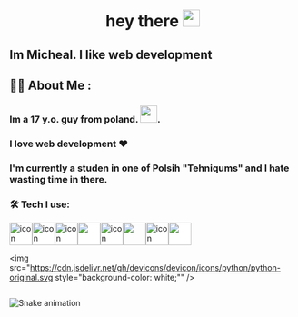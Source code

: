 <h1 align="center">
  hey there
  <img src="https://media.giphy.com/media/hvRJCLFzcasrR4ia7z/giphy.gif" width="30px"/>
</h1>

<h2>Im Micheal. I like web development</h2>

## :woman_technologist: About Me :
### Im a 17 y.o. guy from poland.  <img src="https://media.giphy.com/media/WUlplcMpOCEmTGBtBW/giphy.gif" width="30">.
### I love web development ❤
### I'm currently a studen in one of Polsih "Tehniqums" and I hate wasting time in there.

### :hammer_and_wrench: Tech I use:
<div style="display: flex; flex-wrap: wrap;">
  <img src="https://cdn.jsdelivr.net/gh/devicons/devicon/icons/typescript/typescript-original.svg"  width="40" height="40" alt="icon" style="background-color: white;"/>
  <img src="https://cdn.jsdelivr.net/gh/devicons/devicon/icons/react/react-original.svg"  width="40" height="40" alt="icon" style="background-color: white;"/>
  <img src="https://cdn.jsdelivr.net/gh/devicons/devicon/icons/redux/redux-original.svg"  width="40" height="40" alt="icon" style="background-color: white;"/>
  <img src="https://cdn.jsdelivr.net/gh/devicons/devicon/icons/nextjs/nextjs-original.svg" width="40" height="40" style="background-color: white;"/>
  <img src="https://cdn.jsdelivr.net/gh/devicons/devicon/icons/tailwindcss/tailwindcss-plain.svg" width="40" height="40" alt="icon"  style="background-color: white;"/>
  <img src="https://cdn.jsdelivr.net/gh/devicons/devicon/icons/sass/sass-original.svg" width="40" height="40 style="background-color: white;""/>
  <img src="https://cdn.jsdelivr.net/gh/devicons/devicon/icons/nodejs/nodejs-original-wordmark.svg"  width="40" height="40" alt="icon" style="background-color: white;"/>
  <img src="https://cdn.jsdelivr.net/gh/devicons/devicon/icons/express/express-original.svg" width="40" height="40" style="background-color: white;"/>
  
  <img src="https://cdn.jsdelivr.net/gh/devicons/devicon/icons/python/python-original.svg style="background-color: white;"" />

</div>

![Snake animation](https://github.com/MichalZal/MichalZal/blob/output/github-contribution-grid-snake.svg)
